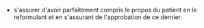 - s'assurer d'avoir parfaitement compris le propos du patient en le reformulant et en s'assurant de l'approbation de ce dernier. 